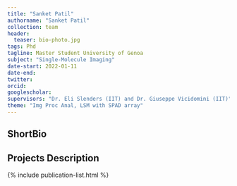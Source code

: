 ```yaml
---
title: "Sanket Patil"
authorname: "Sanket Patil"
collection: team
header:
  teaser: bio-photo.jpg
tags: Phd
tagline: Master Student University of Genoa 
subject: "Single-Molecule Imaging"
date-start: 2022-01-11
date-end: 
twitter: 
orcid: 
googlescholar: 
supervisors: "Dr. Eli Slenders (IIT) and Dr. Giuseppe Vicidomini (IIT)"
theme: "Img Proc Anal, LSM with SPAD array"
---
```


<h2>ShortBio</h2>
<!--- Text --->

<h2>Projects Description</h2>
<!--- Text --->

<!---{% include author-research-themes.html %}--->
<!---{% include team-member-collaborators.html %}--->
{% include publication-list.html %}
